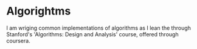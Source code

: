 # Algorightms

I am wriging common implementations of algorithms as I lean the through
Stanford's 'Algorithms: Design and Analysis' course, offered through coursera.
